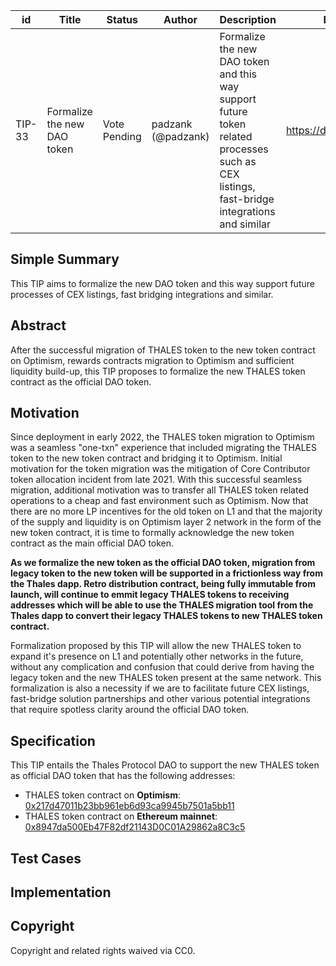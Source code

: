 | id | Title | Status | Author | Description | Discussions to | Created |
| ----------- | ----------- | ----------- | ----------- | ----------- | ----------- | ----------- |
| TIP-33 | Formalize the new DAO token | Vote Pending | padzank (@padzank) | Formalize the new DAO token and this way support future token related processes such as CEX listings, fast-bridge integrations and similar  | https://discord.gg/8bzFdpGTrp | 2022-03-10
 
## Simple Summary
This TIP aims to formalize the new DAO token and this way support future processes of CEX listings, fast bridging integrations and similar.
## Abstract
After the successful migration of THALES token to the new token contract on Optimism, rewards contracts migration to Optimism and sufficient liquidity build-up, this TIP proposes to formalize the new THALES token contract as the official DAO token. 
## Motivation  
Since deployment in early 2022, the THALES token migration to Optimism was a seamless "one-txn" experience that included migrating the THALES token to the new token contract and bridging it to Optimism. Initial motivation for the token migration was the mitigation of Core Contributor token allocation incident from late 2021. With this successful seamless migration, additional motivation was to transfer all THALES token related operations to a cheap and fast environment such as Optimism. Now that there are no more LP incentives for the old token on L1 and that the majority of the supply and liquidity is on Optimism layer 2 network in the form of the new token contract, it is time to formally acknowledge the new token contract as the main official DAO token.  
  
**As we formalize the new token as the official DAO token, migration from legacy token to the new token will be supported in a frictionless way from the Thales dapp. Retro distribution contract, being fully immutable from launch, will continue to emmit legacy THALES tokens to receiving addresses which will be able to use the THALES migration tool from the Thales dapp to convert their legacy THALES tokens to new THALES token contract.**  
  
Formalization proposed by this TIP will allow the new THALES token to expand it's presence on L1 and potentially other networks in the future, without any complication and confusion that could derive from having the legacy token and the new THALES token present at the same network. This formalization is also a necessity if we are to facilitate future CEX listings, fast-bridge solution partnerships and other various potential integrations that require spotless clarity around the official DAO token.  

## Specification

This TIP entails the Thales Protocol DAO to support the new THALES token as official DAO token that has the following addresses:  
- THALES token contract on **Optimism**: [0x217d47011b23bb961eb6d93ca9945b7501a5bb11](https://optimistic.etherscan.io/token/0x217d47011b23bb961eb6d93ca9945b7501a5bb11)
- THALES token contract on **Ethereum mainnet**: [0x8947da500Eb47F82df21143D0C01A29862a8C3c5](https://etherscan.io/token/0x8947da500Eb47F82df21143D0C01A29862a8C3c5)

## Test Cases
 
## Implementation

## Copyright
 
Copyright and related rights waived via CC0.

